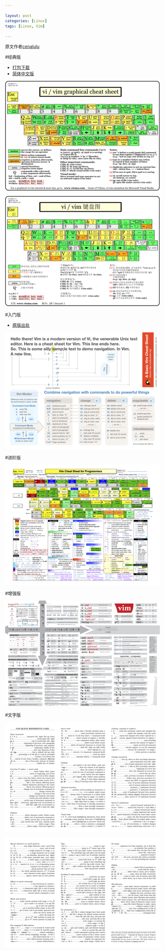 ```yaml
---

layout: post
categories: [Linux]
tags: [Linux, Vim]

---
```


原文作者[cenalulu](http://cenalulu.github.io/linux/all-vim-cheatsheat/)

#经典版

- [打包下载](http://www.viemu.com/a_vi_vim_graphical_cheat_sheet_tutorial.html)
- [简体中文版](http://blog.ngedit.com/vi-vim-cheat-sheet-sch.gif)

![](https://raw.githubusercontent.com/kakack/kakack.github.io/master/_images/150323vi-vim-cheat-sheet.gif)

![](https://raw.githubusercontent.com/kakack/kakack.github.io/master/_images/150323vi-vim-cheat-sheet-sch.gif)


#入门版

- [原版出处](https://github.com/ahrencode/Miscellaneous)

![](https://raw.githubusercontent.com/kakack/kakack.github.io/master/_images/150323vi-vim-entry.png)


#进阶版

![](https://raw.githubusercontent.com/kakack/kakack.github.io/master/_images/150323vi-vim-advanced.png)


#增强版

![](https://raw.githubusercontent.com/kakack/kakack.github.io/master/_images/150323vi-vim-morden.png)


#文字版

![](https://raw.githubusercontent.com/kakack/kakack.github.io/master/_images/150323vi-vim-text1.png)

![](https://raw.githubusercontent.com/kakack/kakack.github.io/master/_images/150323vi-vim-text2.png)